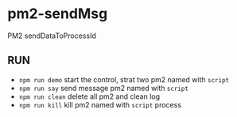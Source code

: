# pm2-sendMsg
PM2 sendDataToProcessId

## RUN
* `npm run demo`  start the control, strat two pm2 named with `script`
* `npm run say`   send message pm2 named with `script`
* `npm run clean` delete all pm2 and clean log
* `npm run kill`  kill pm2 named with `script` process